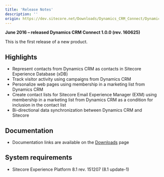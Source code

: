 ```yaml
---
title: 'Release Notes'
description: ''
origin: https://dev.sitecore.net/Downloads/Dynamics_CRM_Connect/Dynamics_CRM_Connect_1/Dynamics_CRM_Connect_10/Release_Notes
---
```


**June 2016 – released Dynamics CRM Connect 1.0.0 (rev. 160625)**

This is the first release of a new product.

## Highlights

- Represent contacts from Dynamics CRM as contacts in Sitecore Experience Database (xDB)
- Track visitor activity using campaigns from Dynamics CRM
- Personalize web pages using membership in a marketing list from Dynamics CRM
- Create contact lists for Sitecore Email Experience Manager (EXM) using membership in a marketing list from Dynamics CRM as a condition for inclusion in the contact list
- Bi-directional data synchronization between Dynamics CRM and Sitecore

## Documentation

- Documentation links are available on the [Downloads](/downloads/Dynamics_CRM_Connect/Dynamics_CRM_Connect_1/Dynamics_CRM_Connect_10) page

## System requirements

- Sitecore Experience Platform 8.1 rev. 151207 (8.1 update-1)
